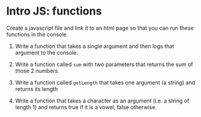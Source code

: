 # Intro JS: functions

Create a javascript file and link it to an html page so that you can run these functions in the console.

1. Write a function that takes a single argument and then logs that argument to the console.

2. Write a function called `sum` with two parameters that returns the sum of those 2 numbers.

3. Write a function called `getLength` that takes one argument (a string) and returns its length

4. Write a function that takes a character as an argument (i.e. a string of length 1) and returns true if it is a vowel, false otherwise.
